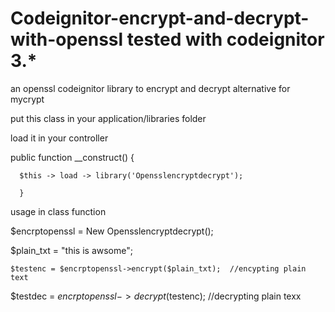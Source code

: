 # Codeignitor-encrypt-and-decrypt-with-openssl tested with codeignitor 3.*
an openssl codeignitor library to encrypt and decrypt alternative for mycrypt

put this class in your application/libraries folder

load it in your controller

public function __construct() {
      
      $this -> load -> library('Opensslencryptdecrypt');	
      
      }
      
 usage in class function   
 
  $encrptopenssl =  New Opensslencryptdecrypt();
  
  $plain_txt = "this is awsome";
  
	$testenc = $encrptopenssl->encrypt($plain_txt);  //encypting plain text
  
  $testdec = $encrptopenssl->decrypt($testenc);    //decrypting plain texx
